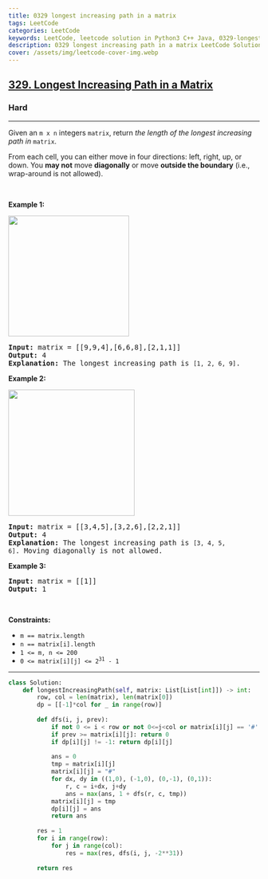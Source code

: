 ```yaml
---
title: 0329 longest increasing path in a matrix
tags: LeetCode
categories: LeetCode
keywords: LeetCode, leetcode solution in Python3 C++ Java, 0329-longest-increasing-path-in-a-matrix solution
description: 0329 longest increasing path in a matrix LeetCode Solution Explained
cover: /assets/img/leetcode-cover-img.webp
---
```





<h2><a href="https://leetcode.com/problems/longest-increasing-path-in-a-matrix/">329. Longest Increasing Path in a Matrix</a></h2><h3>Hard</h3><hr><div><p>Given an <code>m x n</code> integers <code>matrix</code>, return <em>the length of the longest increasing path in </em><code>matrix</code>.</p>

<p>From each cell, you can either move in four directions: left, right, up, or down. You <strong>may not</strong> move <strong>diagonally</strong> or move <strong>outside the boundary</strong> (i.e., wrap-around is not allowed).</p>

<p>&nbsp;</p>
<p><strong class="example">Example 1:</strong></p>
<img alt="" src="https://assets.leetcode.com/uploads/2021/01/05/grid1.jpg" style="width: 242px; height: 242px;">
<pre><strong>Input:</strong> matrix = [[9,9,4],[6,6,8],[2,1,1]]
<strong>Output:</strong> 4
<strong>Explanation:</strong> The longest increasing path is <code>[1, 2, 6, 9]</code>.
</pre>

<p><strong class="example">Example 2:</strong></p>
<img alt="" src="https://assets.leetcode.com/uploads/2021/01/27/tmp-grid.jpg" style="width: 253px; height: 253px;">
<pre><strong>Input:</strong> matrix = [[3,4,5],[3,2,6],[2,2,1]]
<strong>Output:</strong> 4
<strong>Explanation: </strong>The longest increasing path is <code>[3, 4, 5, 6]</code>. Moving diagonally is not allowed.
</pre>

<p><strong class="example">Example 3:</strong></p>

<pre><strong>Input:</strong> matrix = [[1]]
<strong>Output:</strong> 1
</pre>

<p>&nbsp;</p>
<p><strong>Constraints:</strong></p>

<ul>
	<li><code>m == matrix.length</code></li>
	<li><code>n == matrix[i].length</code></li>
	<li><code>1 &lt;= m, n &lt;= 200</code></li>
	<li><code>0 &lt;= matrix[i][j] &lt;= 2<sup>31</sup> - 1</code></li>
</ul>
</div>

---




```python
class Solution:
    def longestIncreasingPath(self, matrix: List[List[int]]) -> int:
        row, col = len(matrix), len(matrix[0])
        dp = [[-1]*col for _ in range(row)]
        
        def dfs(i, j, prev):
            if not 0 <= i < row or not 0<=j<col or matrix[i][j] == '#': return 0
            if prev >= matrix[i][j]: return 0
            if dp[i][j] != -1: return dp[i][j]
            
            ans = 0
            tmp = matrix[i][j]
            matrix[i][j] = "#"
            for dx, dy in ((1,0), (-1,0), (0,-1), (0,1)):
                r, c = i+dx, j+dy
                ans = max(ans, 1 + dfs(r, c, tmp))
            matrix[i][j] = tmp
            dp[i][j] = ans
            return ans
        
        res = 1
        for i in range(row):
            for j in range(col):
                res = max(res, dfs(i, j, -2**31))
        
        return res
```
